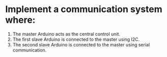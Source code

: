 # Implement a communication system where:
1. The master Arduino acts as the central control unit.
2. The first slave Arduino is connected to the master using I2C.
3. The second slave Arduino is connected to the master using
serial communication.
